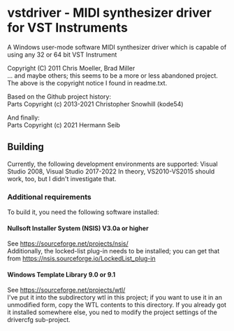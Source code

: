# vstdriver - MIDI synthesizer driver for VST Instruments

A Windows user-mode software MIDI synthesizer driver which is capable of using any 32 or 64 bit VST Instrument

Copyright (C) 2011 Chris Moeller, Brad Miller  
... and maybe others; this seems to be a more or less abandoned project.
The above is the copyright notice I found in readme.txt.

Based on the Github project history:  
Parts Copyright (c) 2013-2021 Christopher Snowhill (kode54)

And finally:  
Parts Copyright (c) 2021 Hermann Seib

## Building

Currently, the following development environments are supported:
Visual Studio 2008, Visual Studio 2017-2022
In theory, VS2010-VS2015 should work, too, but I didn't investigate that.

### Additional requirements

To build it, you need the following software installed:

#### Nullsoft Installer System (NSIS) V3.0a or higher
See https://sourceforge.net/projects/nsis/  
Additionally, the locked-list plug-in needs to be installed; you can get that from
https://nsis.sourceforge.io/LockedList_plug-in

#### Windows Template Library 9.0 or 9.1
See https://sourceforge.net/projects/wtl/  
I've put it into the subdirectory wtl in this project; if you want to use it in an unmodified form,
copy the WTL contents to this directory. If you already got it installed somewhere else, you ned to
modify the project settings of the drivercfg sub-project.
